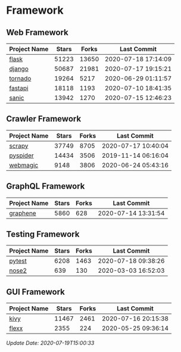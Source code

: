 # Framework

## Web Framework

| Project Name | Stars | Forks | Last Commit |
| ------------ | ----- | ----- | ----------- |
| [flask](https://github.com/pallets/flask) | 51223 | 13650 | 2020-07-18 17:14:09 |
| [django](https://github.com/django/django) | 50687 | 21981 | 2020-07-17 19:15:21 |
| [tornado](https://github.com/tornadoweb/tornado) | 19264 | 5217 | 2020-06-29 01:11:57 |
| [fastapi](https://github.com/tiangolo/fastapi) | 18118 | 1193 | 2020-07-10 18:41:35 |
| [sanic](https://github.com/huge-success/sanic) | 13942 | 1270 | 2020-07-15 12:46:23 |

## Crawler Framework

| Project Name | Stars | Forks | Last Commit |
| ------------ | ----- | ----- | ----------- |
| [scrapy](https://github.com/scrapy/scrapy) | 37749 | 8705 | 2020-07-17 10:40:04 |
| [pyspider](https://github.com/binux/pyspider) | 14434 | 3506 | 2019-11-14 06:16:04 |
| [webmagic](https://github.com/code4craft/webmagic) | 9148 | 3806 | 2020-06-24 05:43:16 |

## GraphQL Framework

| Project Name | Stars | Forks | Last Commit |
| ------------ | ----- | ----- | ----------- |
| [graphene](https://github.com/graphql-python/graphene) | 5860 | 628 | 2020-07-14 13:31:54 |

## Testing Framework

| Project Name | Stars | Forks | Last Commit |
| ------------ | ----- | ----- | ----------- |
| [pytest](https://github.com/pytest-dev/pytest) | 6208 | 1463 | 2020-07-18 09:38:26 |
| [nose2](https://github.com/nose-devs/nose2) | 639 | 130 | 2020-03-03 16:52:03 |

## GUI Framework

| Project Name | Stars | Forks | Last Commit |
| ------------ | ----- | ----- | ----------- |
| [kivy](https://github.com/kivy/kivy) | 11467 | 2461 | 2020-07-16 20:15:38 |
| [flexx](https://github.com/flexxui/flexx) | 2355 | 224 | 2020-05-25 09:36:14 |

*Update Date: 2020-07-19T15:00:33*